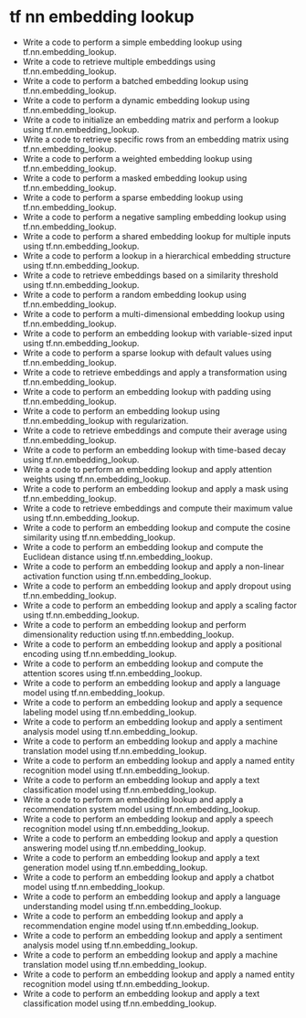 # tf nn embedding lookup

- Write a code to perform a simple embedding lookup using tf.nn.embedding_lookup.
- Write a code to retrieve multiple embeddings using tf.nn.embedding_lookup.
- Write a code to perform a batched embedding lookup using tf.nn.embedding_lookup.
- Write a code to perform a dynamic embedding lookup using tf.nn.embedding_lookup.
- Write a code to initialize an embedding matrix and perform a lookup using tf.nn.embedding_lookup.
- Write a code to retrieve specific rows from an embedding matrix using tf.nn.embedding_lookup.
- Write a code to perform a weighted embedding lookup using tf.nn.embedding_lookup.
- Write a code to perform a masked embedding lookup using tf.nn.embedding_lookup.
- Write a code to perform a sparse embedding lookup using tf.nn.embedding_lookup.
- Write a code to perform a negative sampling embedding lookup using tf.nn.embedding_lookup.
- Write a code to perform a shared embedding lookup for multiple inputs using tf.nn.embedding_lookup.
- Write a code to perform a lookup in a hierarchical embedding structure using tf.nn.embedding_lookup.
- Write a code to retrieve embeddings based on a similarity threshold using tf.nn.embedding_lookup.
- Write a code to perform a random embedding lookup using tf.nn.embedding_lookup.
- Write a code to perform a multi-dimensional embedding lookup using tf.nn.embedding_lookup.
- Write a code to perform an embedding lookup with variable-sized input using tf.nn.embedding_lookup.
- Write a code to perform a sparse lookup with default values using tf.nn.embedding_lookup.
- Write a code to retrieve embeddings and apply a transformation using tf.nn.embedding_lookup.
- Write a code to perform an embedding lookup with padding using tf.nn.embedding_lookup.
- Write a code to perform an embedding lookup using tf.nn.embedding_lookup with regularization.
- Write a code to retrieve embeddings and compute their average using tf.nn.embedding_lookup.
- Write a code to perform an embedding lookup with time-based decay using tf.nn.embedding_lookup.
- Write a code to perform an embedding lookup and apply attention weights using tf.nn.embedding_lookup.
- Write a code to perform an embedding lookup and apply a mask using tf.nn.embedding_lookup.
- Write a code to retrieve embeddings and compute their maximum value using tf.nn.embedding_lookup.
- Write a code to perform an embedding lookup and compute the cosine similarity using tf.nn.embedding_lookup.
- Write a code to perform an embedding lookup and compute the Euclidean distance using tf.nn.embedding_lookup.
- Write a code to perform an embedding lookup and apply a non-linear activation function using tf.nn.embedding_lookup.
- Write a code to perform an embedding lookup and apply dropout using tf.nn.embedding_lookup.
- Write a code to perform an embedding lookup and apply a scaling factor using tf.nn.embedding_lookup.
- Write a code to perform an embedding lookup and perform dimensionality reduction using tf.nn.embedding_lookup.
- Write a code to perform an embedding lookup and apply a positional encoding using tf.nn.embedding_lookup.
- Write a code to perform an embedding lookup and compute the attention scores using tf.nn.embedding_lookup.
- Write a code to perform an embedding lookup and apply a language model using tf.nn.embedding_lookup.
- Write a code to perform an embedding lookup and apply a sequence labeling model using tf.nn.embedding_lookup.
- Write a code to perform an embedding lookup and apply a sentiment analysis model using tf.nn.embedding_lookup.
- Write a code to perform an embedding lookup and apply a machine translation model using tf.nn.embedding_lookup.
- Write a code to perform an embedding lookup and apply a named entity recognition model using tf.nn.embedding_lookup.
- Write a code to perform an embedding lookup and apply a text classification model using tf.nn.embedding_lookup.
- Write a code to perform an embedding lookup and apply a recommendation system model using tf.nn.embedding_lookup.
- Write a code to perform an embedding lookup and apply a speech recognition model using tf.nn.embedding_lookup.
- Write a code to perform an embedding lookup and apply a question answering model using tf.nn.embedding_lookup.
- Write a code to perform an embedding lookup and apply a text generation model using tf.nn.embedding_lookup.
- Write a code to perform an embedding lookup and apply a chatbot model using tf.nn.embedding_lookup.
- Write a code to perform an embedding lookup and apply a language understanding model using tf.nn.embedding_lookup.
- Write a code to perform an embedding lookup and apply a recommendation engine model using tf.nn.embedding_lookup.
- Write a code to perform an embedding lookup and apply a sentiment analysis model using tf.nn.embedding_lookup.
- Write a code to perform an embedding lookup and apply a machine translation model using tf.nn.embedding_lookup.
- Write a code to perform an embedding lookup and apply a named entity recognition model using tf.nn.embedding_lookup.
- Write a code to perform an embedding lookup and apply a text classification model using tf.nn.embedding_lookup.